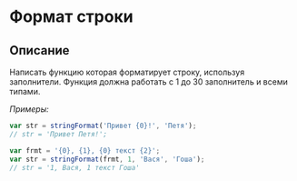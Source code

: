 # Формат строки

## Описание
Написать функцию которая форматирует строку, используя заполнители.
Функция должна работать с 1 до 30 заполнитель и всеми типами.

_Примеры:_

```js
var str = stringFormat('Привет {0}!', 'Петя');
// str = 'Привет Петя!';

var frmt = '{0}, {1}, {0} текст {2}';
var str = stringFormat(frmt, 1, 'Вася', 'Гоша');
// str = '1, Вася, 1 текст Гоша'
```
